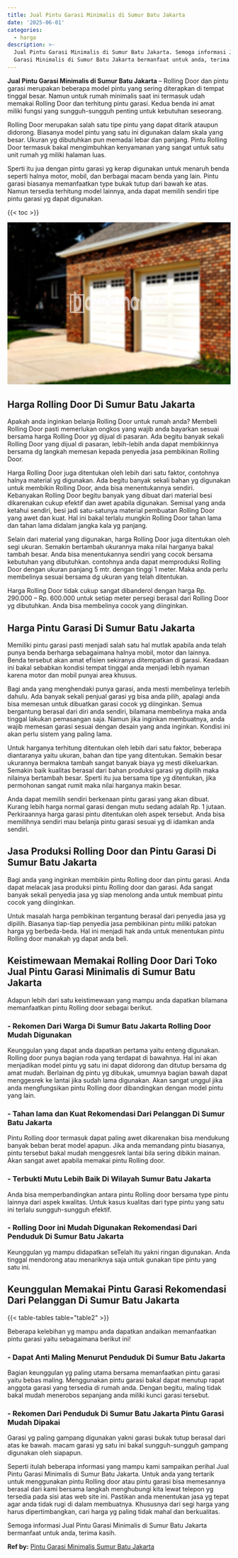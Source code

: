 ```yaml
---
title: Jual Pintu Garasi Minimalis di Sumur Batu Jakarta
date: '2025-06-01'
categories:
  - harga
description: >-
  Jual Pintu Garasi Minimalis di Sumur Batu Jakarta. Semoga informasi Jual Pintu
  Garasi Minimalis di Sumur Batu Jakarta bermanfaat untuk anda, terima kasih....
---
```


**Jual Pintu Garasi Minimalis di Sumur Batu Jakarta** – Rolling Door dan pintu garasi merupakan beberapa model pintu yang sering diterapkan di tempat tinggal besar. Namun untuk rumah minimalis saat ini termasuk udah memakai Rolling Door dan terhitung pintu garasi. Kedua benda ini amat miliki fungsi yang sungguh-sungguh penting untuk kebutuhan seseorang.

Rolling Door merupakan salah satu tipe pintu yang dapat ditarik ataupun didorong. Biasanya model pintu yang satu ini digunakan dalam skala yang besar. Ukuran yg dibutuhkan pun memadai lebar dan panjang. Pintu Rolling Door termasuk bakal mengimbuhkan kenyamanan yang sangat untuk satu unit rumah yg miliki halaman luas.

Sperti itu jua dengan pintu garasi yg kerap digunakan untuk menaruh benda seperti halnya motor, mobil, dan berbagai macam benda yang lain. Pintu garasi biasanya memanfaatkan type bukak tutup dari bawah ke atas. Namun tersedia terhitung model lainnya, anda dapat memilih sendiri tipe pintu garasi yg dapat digunakan.

{{< toc >}}

![Jual Pintu Garasi Minimalis di Sumur Batu Jakarta](/images/pintu-garasi-02.png)

## Harga Rolling Door Di Sumur Batu Jakarta

Apakah anda inginkan belanja Rolling Door untuk rumah anda? Membeli Rolling Door pasti memerlukan ongkos yang wajib anda bayarkan sesuai bersama harga Rolling Door yg dijual di pasaran. Ada begitu banyak sekali Rolling Door yang dijual di pasaran, lebih-lebih anda dapat membikinnya bersama dg langkah memesan kepada penyedia jasa pembikinan Rolling Door.

Harga Rolling Door juga ditentukan oleh lebih dari satu faktor, contohnya halnya material yg digunakan. Ada begitu banyak sekali bahan yg digunakan untuk membikin Rolling Door, anda bisa menentukannya sendiri. Kebanyakan Rolling Door begitu banyak yang dibuat dari material besi dikarenakan cukup efektif dan awet apabila digunakan. Semisal yang anda ketahui sendiri, besi jadi satu-satunya material pembuatan Rolling Door yang awet dan kuat. Hal ini bakal terlalu mungkin Rolling Door tahan lama dan tahan lama didalam jangka kala yg panjang.

Selain dari material yang digunakan, harga Rolling Door juga ditentukan oleh segi ukuran. Semakin bertambah ukurannya maka nilai harganya bakal tambah besar. Anda bisa menentukannya sendiri yang cocok bersama kebutuhan yang dibutuhkan. contohnya anda dapat memproduksi Rolling Door dengan ukuran panjang 5 mtr. dengan tinggi 1 meter. Maka anda perlu membelinya sesuai bersama dg ukuran yang telah ditentukan.

Harga Rolling Door tidak cukup sangat dibanderol dengan harga Rp. 290.000 – Rp. 600.000 untuk setiap meter persegi berasal dari Rolling Door yg dibutuhkan. Anda bisa membelinya cocok yang diinginkan.

## Harga Pintu Garasi Di Sumur Batu Jakarta

Memiliki pintu garasi pasti menjadi salah satu hal mutlak apabila anda telah punya benda berharga sebagaimana halnya mobil, motor dan lainnya. Benda tersebut akan amat efisien sekiranya ditempatkan di garasi. Keadaan ini bakal sebabkan kondisi tempat tinggal anda menjadi lebih nyaman karena motor dan mobil punyai area khusus.

Bagi anda yang menghendaki punya garasi, anda mesti membelinya terlebih dahulu. Ada banyak sekali penjual garasi yg bisa anda pilih, apalagi anda bisa memesan untuk dibuatkan garasi cocok yg diinginkan. Semua bergantung berasal dari diri anda sendiri, bilamana membelinya maka anda tinggal lakukan pemasangan saja. Namun jika inginkan membuatnya, anda wajib memesan garasi sesuai dengan desain yang anda inginkan. Kondisi ini akan perlu sistem yang paling lama.

Untuk harganya terhitung ditentukan oleh lebih dari satu faktor, beberapa diantaranya yaitu ukuran, bahan dan tipe yang ditentukan. Semakin besar ukurannya bermakna tambah sangat banyak biaya yg mesti dikeluarkan. Semakin baik kualitas berasal dari bahan produksi garasi yg dipilih maka nilainya bertambah besar. Sperti itu jua bersama tipe yg ditentukan, jika permohonan sangat rumit maka nilai harganya makin besar.

Anda dapat memilih sendiri berkenaan pintu garasi yang akan dibuat. Kurang lebih harga normal garasi dengan mutu sedang adalah Rp. 1 jutaan. Perkiraannya harga garasi pintu ditentukan oleh aspek tersebut. Anda bisa memilihnya sendiri mau belanja pintu garasi sesuai yg di idamkan anda sendiri.

## Jasa Produksi Rolling Door dan Pintu Garasi Di Sumur Batu Jakarta

Bagi anda yang inginkan membikin pintu Rolling door dan pintu garasi. Anda dapat melacak jasa produksi pintu Rolling door dan garasi. Ada sangat banyak sekali penyedia jasa yg siap menolong anda untuk membuat pintu cocok yang diinginkan.

Untuk masalah harga pembikinan tergantung berasal dari penyedia jasa yg dipilih. Biasanya tiap-tiap penyedia jasa pembikinan pintu miliki patokan harga yg berbeda-beda. Hal ini menjadi hak anda untuk menentukan pintu Rolling door manakah yg dapat anda beli.

## Keistimewaan Memakai Rolling Door Dari Toko Jual Pintu Garasi Minimalis di Sumur Batu Jakarta

Adapun lebih dari satu keistimewaan yang mampu anda dapatkan bilamana memanfaatkan pintu Rolling door sebagai berikut.

### \- Rekomen Dari Warga Di Sumur Batu Jakarta Rolling Door Mudah Digunakan

Keunggulan yang dapat anda dapatkan pertama yaitu enteng digunakan. Rolling door punya bagian roda yang terdapat di bawahnya. Hal ini akan menjadikan model pintu yg satu ini dapat didorong dan ditutup bersama dg amat mudah. Berlainan dg pintu yg dibukak, umumnya bagian bawah dapat menggesrek ke lantai jika sudah lama digunakan. Akan sangat unggul jika anda mengfungsikan pintu Rolling door dibandingkan dengan model pintu yang lain.

### \- Tahan lama dan Kuat Rekomendasi Dari Pelanggan Di Sumur Batu Jakarta

Pintu Rolling door termasuk dapat paling awet dikarenakan bisa mendukung banyak beban berat model apapun. Jika anda memandang pintu biasanya, pintu tersebut bakal mudah menggesrek lantai bila sering dibikin mainan. Akan sangat awet apabila memakai pintu Rolling door.

### \- Terbukti Mutu Lebih Baik Di Wilayah Sumur Batu Jakarta

Anda bisa memperbandingkan antara pintu Rolling door bersama type pintu lainnya dari aspek kwalitas. Untuk kasus kualitas dari type pintu yang satu ini terlalu sungguh-sungguh efektif.

### \- Rolling Door ini Mudah Digunakan Rekomendasi Dari Penduduk Di Sumur Batu Jakarta

Keunggulan yg mampu didapatkan seTelah itu yakni ringan digunakan. Anda tinggal mendorong atau menariknya saja untuk gunakan tipe pintu yang satu ini.

## Keunggulan Memakai Pintu Garasi Rekomendasi Dari Pelanggan Di Sumur Batu Jakarta

{{< table-tables table="table2" >}}

Beberapa kelebihan yg mampu anda dapatkan andaikan memanfaatkan pintu garasi yaitu sebagaimana berikut ini!

### \- Dapat Anti Maling Menurut Penduduk Di Sumur Batu Jakarta

Bagian keunggulan yg paling utama bersama memanfaatkan pintu garasi yaitu bebas maling. Menggunakan pintu garasi bakal dapat menutup rapat anggota garasi yang tersedia di rumah anda. Dengan begitu, maling tidak bakal mudah menerobos sepanjang anda miliki kunci garasi tersebut.

### \- Rekomen Dari Penduduk Di Sumur Batu Jakarta Pintu Garasi Mudah Dipakai

Garasi yg paling gampang digunakan yakni garasi bukak tutup berasal dari atas ke bawah. macam garasi yg satu ini bakal sungguh-sungguh gampang digunakan oleh siapapun.

Seperti itulah beberapa informasi yang mampu kami sampaikan perihal Jual Pintu Garasi Minimalis di Sumur Batu Jakarta. Untuk anda yang tertarik untuk menggunakan pintu Rolling door atau pintu garasi bisa memesannya berasal dari kami bersama langkah menghubungi kita lewat telepon yg tersedia pada sisi atas web site ini. Pastikan anda menentukan jasa yg tepat agar anda tidak rugi di dalam membuatnya. Khususnya dari segi harga yang harus dipertimbangkan, cari harga yg paling tidak mahal dan berkualitas.

Semoga informasi Jual Pintu Garasi Minimalis di Sumur Batu Jakarta bermanfaat untuk anda, terima kasih.

**Ref by:** [Pintu Garasi Minimalis Sumur Batu Jakarta](https://id.wikipedia.org/wiki/Pintu)
